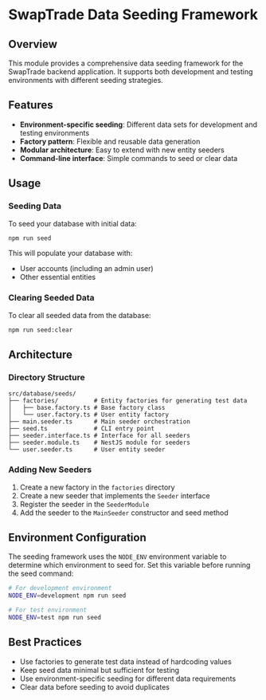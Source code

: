 # SwapTrade Data Seeding Framework

## Overview

This module provides a comprehensive data seeding framework for the SwapTrade backend application. It supports both development and testing environments with different seeding strategies.

## Features

- **Environment-specific seeding**: Different data sets for development and testing environments
- **Factory pattern**: Flexible and reusable data generation
- **Modular architecture**: Easy to extend with new entity seeders
- **Command-line interface**: Simple commands to seed or clear data

## Usage

### Seeding Data

To seed your database with initial data:

```bash
npm run seed
```

This will populate your database with:
- User accounts (including an admin user)
- Other essential entities

### Clearing Seeded Data

To clear all seeded data from the database:

```bash
npm run seed:clear
```

## Architecture

### Directory Structure

```
src/database/seeds/
├── factories/          # Entity factories for generating test data
│   ├── base.factory.ts # Base factory class
│   └── user.factory.ts # User entity factory
├── main.seeder.ts      # Main seeder orchestration
├── seed.ts             # CLI entry point
├── seeder.interface.ts # Interface for all seeders
├── seeder.module.ts    # NestJS module for seeders
└── user.seeder.ts      # User entity seeder
```

### Adding New Seeders

1. Create a new factory in the `factories` directory
2. Create a new seeder that implements the `Seeder` interface
3. Register the seeder in the `SeederModule`
4. Add the seeder to the `MainSeeder` constructor and seed method

## Environment Configuration

The seeding framework uses the `NODE_ENV` environment variable to determine which environment to seed for. Set this variable before running the seed command:

```bash
# For development environment
NODE_ENV=development npm run seed

# For test environment
NODE_ENV=test npm run seed
```

## Best Practices

- Use factories to generate test data instead of hardcoding values
- Keep seed data minimal but sufficient for testing
- Use environment-specific seeding for different data requirements
- Clear data before seeding to avoid duplicates
